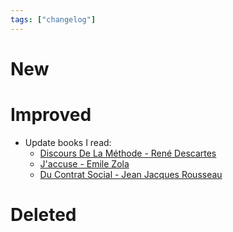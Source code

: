 ```yaml
---
tags: ["changelog"]
---
```

# New

# Improved
- Update books I read: 
	- [Discours De La Méthode - René Descartes](Discours%20De%20La%20Méthode%20-%20René%20Descartes.md)
	- [J'accuse - Emile Zola](J'accuse%20-%20Emile%20Zola.md)
	- [Du Contrat Social - Jean Jacques Rousseau](Du%20Contrat%20Social%20-%20Jean%20Jacques%20Rousseau.md)

# Deleted
